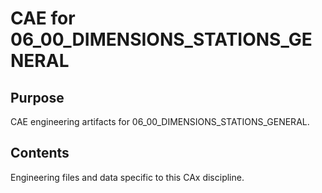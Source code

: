 # CAE for 06_00_DIMENSIONS_STATIONS_GENERAL

## Purpose
CAE engineering artifacts for 06_00_DIMENSIONS_STATIONS_GENERAL.

## Contents
Engineering files and data specific to this CAx discipline.
